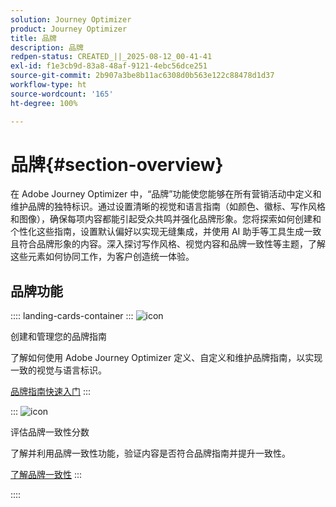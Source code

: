 ```yaml
---
solution: Journey Optimizer
product: Journey Optimizer
title: 品牌
description: 品牌
redpen-status: CREATED_||_2025-08-12_00-41-41
exl-id: f1e3cb9d-83a8-48af-9121-4ebc56dce251
source-git-commit: 2b907a3be8b11ac6308d0b563e122c88478d1d37
workflow-type: ht
source-wordcount: '165'
ht-degree: 100%

---
```


# 品牌{#section-overview}

在 Adobe Journey Optimizer 中，“品牌”功能使您能够在所有营销活动中定义和维护品牌的独特标识。通过设置清晰的视觉和语言指南（如颜色、徽标、写作风格和图像），确保每项内容都能引起受众共鸣并强化品牌形象。您将探索如何创建和个性化这些指南，设置默认偏好以实现无缝集成，并使用 AI 助手等工具生成一致且符合品牌形象的内容。深入探讨写作风格、视觉内容和品牌一致性等主题，了解这些元素如何协同工作，为客户创造统一体验。

## 品牌功能

:::: landing-cards-container
:::
![icon](https://cdn.experienceleague.adobe.com/icons/circle-play.svg?lang=zh-Hans)

创建和管理您的品牌指南

了解如何使用 Adobe Journey Optimizer 定义、自定义和维护品牌指南，以实现一致的视觉与语言标识。

[品牌指南快速入门](../using/content-management/brands.md)
:::

:::
![icon](https://cdn.experienceleague.adobe.com/icons/list-check.svg)

评估品牌一致性分数

了解并利用品牌一致性功能，验证内容是否符合品牌指南并提升一致性。

[了解品牌一致性](../using/content-management/brands-score.md)
:::

::::
